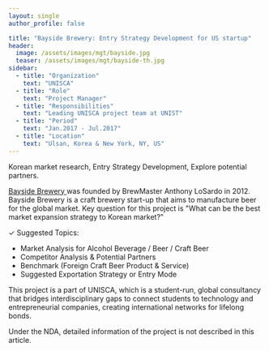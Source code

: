 ```yaml
---
layout: single
author_profile: false

title: "Bayside Brewery: Entry Strategy Development for US startup"
header:
  image: /assets/images/mgt/bayside.jpg
  teaser: /assets/images/mgt/bayside-th.jpg
sidebar:
  - title: "Organization"
    text: "UNISCA"
  - title: "Role"
    text: "Project Manager"
  - title: "Responsibilities"
    text: "Leading UNISCA project team at UNIST" 
  - title: "Period"
    text: "Jan.2017 - Jul.2017"
  - title: "Location"
    text: "Ulsan, Korea & New York, NY, US" 
---
```


Korean market research, Entry Strategy Development, Explore potential partners. 

<a href="https://www.thebaysidebrewery.com/" class="no-uline"> Bayside Brewery </a> was founded by BrewMaster Anthony LoSardo in 2012. Bayside Brewery is a craft brewery start-up that aims to manufacture beer for the global market. Key question for this project is "What can be the best market expansion strategy to Korean market?"


&#10003;  Suggested Topics:
<ul>
  <li> Market Analysis for Alcohol Beverage / Beer / Craft Beer </li>
  <li> Competitor Analysis & Potential Partners </li>
  <li> Benchmark (Foreign Craft Beer Product & Service)  </li>
  <li> Suggested Exportation Strategy or Entry Mode </li>
</ul>

This project is a part of UNISCA, which is a student-run, global consultancy that bridges interdisciplinary gaps to connect students to technology and entrepreneurial companies, creating international networks for lifelong bonds. 

Under the NDA, detailed information of the project is not described in this article.
